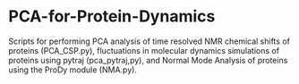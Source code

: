 # PCA-for-Protein-Dynamics
Scripts for performing PCA analysis of time resolved NMR chemical shifts of proteins (PCA_CSP.py), fluctuations in molecular dynamics simulations of proteins using pytraj (pca_pytraj,py), and Normal Mode Analysis of proteins using the ProDy module (NMA.py).
